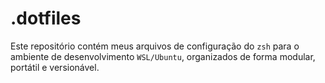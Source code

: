 # .dotfiles
Este repositório contém meus arquivos de configuração do `zsh` para o ambiente de desenvolvimento `WSL/Ubuntu`, organizados de forma modular, portátil e versionável.
